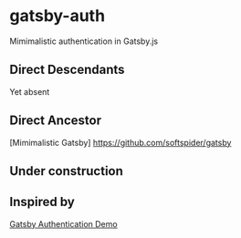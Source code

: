 # gatsby-auth
Mimimalistic authentication in Gatsby.js

## Direct Descendants
Yet absent

## Direct Ancestor
[Mimimalistic Gatsby] https://github.com/softspider/gatsby

## Under construction


## Inspired by
[Gatsby Authentication Demo](https://github.com/gatsbyjs/gatsby/tree/master/examples/simple-auth)



